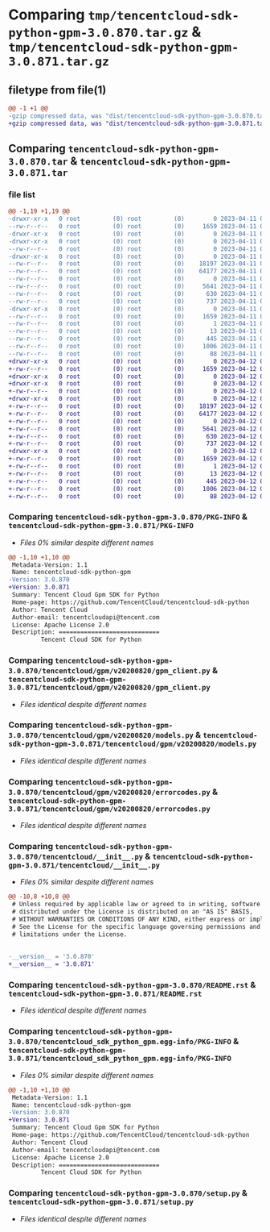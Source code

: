 # Comparing `tmp/tencentcloud-sdk-python-gpm-3.0.870.tar.gz` & `tmp/tencentcloud-sdk-python-gpm-3.0.871.tar.gz`

## filetype from file(1)

```diff
@@ -1 +1 @@
-gzip compressed data, was "dist/tencentcloud-sdk-python-gpm-3.0.870.tar", last modified: Tue Apr 11 03:39:35 2023, max compression
+gzip compressed data, was "dist/tencentcloud-sdk-python-gpm-3.0.871.tar", last modified: Wed Apr 12 00:25:28 2023, max compression
```

## Comparing `tencentcloud-sdk-python-gpm-3.0.870.tar` & `tencentcloud-sdk-python-gpm-3.0.871.tar`

### file list

```diff
@@ -1,19 +1,19 @@
-drwxr-xr-x   0 root         (0) root         (0)        0 2023-04-11 03:39:35.000000 tencentcloud-sdk-python-gpm-3.0.870/
--rw-r--r--   0 root         (0) root         (0)     1659 2023-04-11 03:39:35.000000 tencentcloud-sdk-python-gpm-3.0.870/PKG-INFO
-drwxr-xr-x   0 root         (0) root         (0)        0 2023-04-11 03:39:35.000000 tencentcloud-sdk-python-gpm-3.0.870/tencentcloud/
-drwxr-xr-x   0 root         (0) root         (0)        0 2023-04-11 03:39:35.000000 tencentcloud-sdk-python-gpm-3.0.870/tencentcloud/gpm/
--rw-r--r--   0 root         (0) root         (0)        0 2023-04-11 03:39:34.000000 tencentcloud-sdk-python-gpm-3.0.870/tencentcloud/gpm/__init__.py
-drwxr-xr-x   0 root         (0) root         (0)        0 2023-04-11 03:39:35.000000 tencentcloud-sdk-python-gpm-3.0.870/tencentcloud/gpm/v20200820/
--rw-r--r--   0 root         (0) root         (0)    18197 2023-04-11 03:39:34.000000 tencentcloud-sdk-python-gpm-3.0.870/tencentcloud/gpm/v20200820/gpm_client.py
--rw-r--r--   0 root         (0) root         (0)    64177 2023-04-11 03:39:34.000000 tencentcloud-sdk-python-gpm-3.0.870/tencentcloud/gpm/v20200820/models.py
--rw-r--r--   0 root         (0) root         (0)        0 2023-04-11 03:39:34.000000 tencentcloud-sdk-python-gpm-3.0.870/tencentcloud/gpm/v20200820/__init__.py
--rw-r--r--   0 root         (0) root         (0)     5641 2023-04-11 03:39:34.000000 tencentcloud-sdk-python-gpm-3.0.870/tencentcloud/gpm/v20200820/errorcodes.py
--rw-r--r--   0 root         (0) root         (0)      630 2023-04-11 03:39:34.000000 tencentcloud-sdk-python-gpm-3.0.870/tencentcloud/__init__.py
--rw-r--r--   0 root         (0) root         (0)      737 2023-04-11 03:39:34.000000 tencentcloud-sdk-python-gpm-3.0.870/README.rst
-drwxr-xr-x   0 root         (0) root         (0)        0 2023-04-11 03:39:35.000000 tencentcloud-sdk-python-gpm-3.0.870/tencentcloud_sdk_python_gpm.egg-info/
--rw-r--r--   0 root         (0) root         (0)     1659 2023-04-11 03:39:35.000000 tencentcloud-sdk-python-gpm-3.0.870/tencentcloud_sdk_python_gpm.egg-info/PKG-INFO
--rw-r--r--   0 root         (0) root         (0)        1 2023-04-11 03:39:35.000000 tencentcloud-sdk-python-gpm-3.0.870/tencentcloud_sdk_python_gpm.egg-info/dependency_links.txt
--rw-r--r--   0 root         (0) root         (0)       13 2023-04-11 03:39:35.000000 tencentcloud-sdk-python-gpm-3.0.870/tencentcloud_sdk_python_gpm.egg-info/top_level.txt
--rw-r--r--   0 root         (0) root         (0)      445 2023-04-11 03:39:35.000000 tencentcloud-sdk-python-gpm-3.0.870/tencentcloud_sdk_python_gpm.egg-info/SOURCES.txt
--rw-r--r--   0 root         (0) root         (0)     1006 2023-04-11 03:39:34.000000 tencentcloud-sdk-python-gpm-3.0.870/setup.py
--rw-r--r--   0 root         (0) root         (0)       88 2023-04-11 03:39:35.000000 tencentcloud-sdk-python-gpm-3.0.870/setup.cfg
+drwxr-xr-x   0 root         (0) root         (0)        0 2023-04-12 00:25:28.000000 tencentcloud-sdk-python-gpm-3.0.871/
+-rw-r--r--   0 root         (0) root         (0)     1659 2023-04-12 00:25:28.000000 tencentcloud-sdk-python-gpm-3.0.871/PKG-INFO
+drwxr-xr-x   0 root         (0) root         (0)        0 2023-04-12 00:25:28.000000 tencentcloud-sdk-python-gpm-3.0.871/tencentcloud/
+drwxr-xr-x   0 root         (0) root         (0)        0 2023-04-12 00:25:28.000000 tencentcloud-sdk-python-gpm-3.0.871/tencentcloud/gpm/
+-rw-r--r--   0 root         (0) root         (0)        0 2023-04-12 00:25:28.000000 tencentcloud-sdk-python-gpm-3.0.871/tencentcloud/gpm/__init__.py
+drwxr-xr-x   0 root         (0) root         (0)        0 2023-04-12 00:25:28.000000 tencentcloud-sdk-python-gpm-3.0.871/tencentcloud/gpm/v20200820/
+-rw-r--r--   0 root         (0) root         (0)    18197 2023-04-12 00:25:28.000000 tencentcloud-sdk-python-gpm-3.0.871/tencentcloud/gpm/v20200820/gpm_client.py
+-rw-r--r--   0 root         (0) root         (0)    64177 2023-04-12 00:25:28.000000 tencentcloud-sdk-python-gpm-3.0.871/tencentcloud/gpm/v20200820/models.py
+-rw-r--r--   0 root         (0) root         (0)        0 2023-04-12 00:25:28.000000 tencentcloud-sdk-python-gpm-3.0.871/tencentcloud/gpm/v20200820/__init__.py
+-rw-r--r--   0 root         (0) root         (0)     5641 2023-04-12 00:25:28.000000 tencentcloud-sdk-python-gpm-3.0.871/tencentcloud/gpm/v20200820/errorcodes.py
+-rw-r--r--   0 root         (0) root         (0)      630 2023-04-12 00:25:28.000000 tencentcloud-sdk-python-gpm-3.0.871/tencentcloud/__init__.py
+-rw-r--r--   0 root         (0) root         (0)      737 2023-04-12 00:25:28.000000 tencentcloud-sdk-python-gpm-3.0.871/README.rst
+drwxr-xr-x   0 root         (0) root         (0)        0 2023-04-12 00:25:28.000000 tencentcloud-sdk-python-gpm-3.0.871/tencentcloud_sdk_python_gpm.egg-info/
+-rw-r--r--   0 root         (0) root         (0)     1659 2023-04-12 00:25:28.000000 tencentcloud-sdk-python-gpm-3.0.871/tencentcloud_sdk_python_gpm.egg-info/PKG-INFO
+-rw-r--r--   0 root         (0) root         (0)        1 2023-04-12 00:25:28.000000 tencentcloud-sdk-python-gpm-3.0.871/tencentcloud_sdk_python_gpm.egg-info/dependency_links.txt
+-rw-r--r--   0 root         (0) root         (0)       13 2023-04-12 00:25:28.000000 tencentcloud-sdk-python-gpm-3.0.871/tencentcloud_sdk_python_gpm.egg-info/top_level.txt
+-rw-r--r--   0 root         (0) root         (0)      445 2023-04-12 00:25:28.000000 tencentcloud-sdk-python-gpm-3.0.871/tencentcloud_sdk_python_gpm.egg-info/SOURCES.txt
+-rw-r--r--   0 root         (0) root         (0)     1006 2023-04-12 00:25:28.000000 tencentcloud-sdk-python-gpm-3.0.871/setup.py
+-rw-r--r--   0 root         (0) root         (0)       88 2023-04-12 00:25:28.000000 tencentcloud-sdk-python-gpm-3.0.871/setup.cfg
```

### Comparing `tencentcloud-sdk-python-gpm-3.0.870/PKG-INFO` & `tencentcloud-sdk-python-gpm-3.0.871/PKG-INFO`

 * *Files 0% similar despite different names*

```diff
@@ -1,10 +1,10 @@
 Metadata-Version: 1.1
 Name: tencentcloud-sdk-python-gpm
-Version: 3.0.870
+Version: 3.0.871
 Summary: Tencent Cloud Gpm SDK for Python
 Home-page: https://github.com/TencentCloud/tencentcloud-sdk-python
 Author: Tencent Cloud
 Author-email: tencentcloudapi@tencent.com
 License: Apache License 2.0
 Description: ============================
         Tencent Cloud SDK for Python
```

### Comparing `tencentcloud-sdk-python-gpm-3.0.870/tencentcloud/gpm/v20200820/gpm_client.py` & `tencentcloud-sdk-python-gpm-3.0.871/tencentcloud/gpm/v20200820/gpm_client.py`

 * *Files identical despite different names*

### Comparing `tencentcloud-sdk-python-gpm-3.0.870/tencentcloud/gpm/v20200820/models.py` & `tencentcloud-sdk-python-gpm-3.0.871/tencentcloud/gpm/v20200820/models.py`

 * *Files identical despite different names*

### Comparing `tencentcloud-sdk-python-gpm-3.0.870/tencentcloud/gpm/v20200820/errorcodes.py` & `tencentcloud-sdk-python-gpm-3.0.871/tencentcloud/gpm/v20200820/errorcodes.py`

 * *Files identical despite different names*

### Comparing `tencentcloud-sdk-python-gpm-3.0.870/tencentcloud/__init__.py` & `tencentcloud-sdk-python-gpm-3.0.871/tencentcloud/__init__.py`

 * *Files 0% similar despite different names*

```diff
@@ -10,8 +10,8 @@
 # Unless required by applicable law or agreed to in writing, software
 # distributed under the License is distributed on an "AS IS" BASIS,
 # WITHOUT WARRANTIES OR CONDITIONS OF ANY KIND, either express or implied.
 # See the License for the specific language governing permissions and
 # limitations under the License.
 
 
-__version__ = '3.0.870'
+__version__ = '3.0.871'
```

### Comparing `tencentcloud-sdk-python-gpm-3.0.870/README.rst` & `tencentcloud-sdk-python-gpm-3.0.871/README.rst`

 * *Files identical despite different names*

### Comparing `tencentcloud-sdk-python-gpm-3.0.870/tencentcloud_sdk_python_gpm.egg-info/PKG-INFO` & `tencentcloud-sdk-python-gpm-3.0.871/tencentcloud_sdk_python_gpm.egg-info/PKG-INFO`

 * *Files 0% similar despite different names*

```diff
@@ -1,10 +1,10 @@
 Metadata-Version: 1.1
 Name: tencentcloud-sdk-python-gpm
-Version: 3.0.870
+Version: 3.0.871
 Summary: Tencent Cloud Gpm SDK for Python
 Home-page: https://github.com/TencentCloud/tencentcloud-sdk-python
 Author: Tencent Cloud
 Author-email: tencentcloudapi@tencent.com
 License: Apache License 2.0
 Description: ============================
         Tencent Cloud SDK for Python
```

### Comparing `tencentcloud-sdk-python-gpm-3.0.870/setup.py` & `tencentcloud-sdk-python-gpm-3.0.871/setup.py`

 * *Files identical despite different names*

